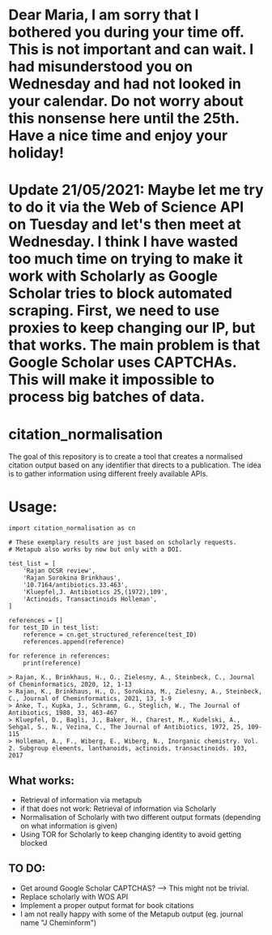 # Dear Maria, I am sorry that I bothered you during your time off. This is not important and can wait. I had misunderstood you on Wednesday and had not looked in your calendar. Do not worry about this nonsense here until the 25th. Have a nice time and enjoy your holiday!

# Update 21/05/2021: Maybe let me try to do it via the Web of Science API on Tuesday and let's then meet at Wednesday. I think I have wasted too much time on trying to make it work with Scholarly as Google Scholar tries to block automated scraping. First, we need to use proxies to keep changing our IP, but that works. The main problem is that Google Scholar uses CAPTCHAs. This will make it impossible to process big batches of data.

# citation_normalisation
The goal of this repository is to create a tool that creates a normalised citation output based on any identifier that directs to a publication. The idea is to gather information using different freely available APIs.

# Usage:

```
import citation_normalisation as cn

# These exemplary results are just based on scholarly requests.
# Metapub also works by now but only with a DOI.

test_list = [
    'Rajan OCSR review',
    'Rajan Sorokina Brinkhaus',
    '10.7164/antibiotics.33.463',
    'Kluepfel,J. Antibiotics 25,(1972),109',
    'Actinoids, Transactinoids Holleman',
]

references = []
for test_ID in test_list:
    reference = cn.get_structured_reference(test_ID)
    references.append(reference)
    
for reference in references:
    print(reference)
    
> Rajan, K., Brinkhaus, H., O., Zielesny, A., Steinbeck, C., Journal of Cheminformatics, 2020, 12, 1-13
> Rajan, K., Brinkhaus, H., O., Sorokina, M., Zielesny, A., Steinbeck, C., Journal of Cheminformatics, 2021, 13, 1-9
> Anke, T., Kupka, J., Schramm, G., Steglich, W., The Journal of Antibiotics, 1980, 33, 463-467
> Kluepfel, D., Bagli, J., Baker, H., Charest, M., Kudelski, A., Sehgal, S., N., Vezina, C., The Journal of Antibiotics, 1972, 25, 109-115
> Holleman, A., F., Wiberg, E., Wiberg, N., Inorganic chemistry. Vol. 2. Subgroup elements, lanthanoids, actinoids, transactinoids. 103, 2017
```
## What works:
- Retrieval of information via metapub
- if that does not work: Retrieval of information via Scholarly
- Normalisation of Scholarly with two different output formats (depending on what information is given)
- Using TOR for Scholarly to keep changing identity to avoid getting blocked

## TO DO:
- Get around Google Scholar CAPTCHAS? --> This might not be trivial. 
- Replace scholarly with WOS API
- Implement a proper output format for book citations
- I am not really happy with some of the Metapub output (eg. journal name "J Cheminform")
